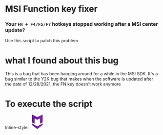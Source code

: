 # MSI Function key fixer
### Your `FN + F4/F5/F7` hotkeys stopped working after a MSI center update?
Use this script to patch this problem

# what I found about this bug
This is a bug that has been hanging around for a while in the MSI SDK. It's a bug similar to the Y2K bug that makes when the software is updated after the date of 12/28/2021, the FN key doesn't work anymore

# To execute the script

Inline-style: 
![alt text](https://github.com/adam-p/markdown-here/raw/master/src/common/images/icon48.png "Logo Title Text 1")
